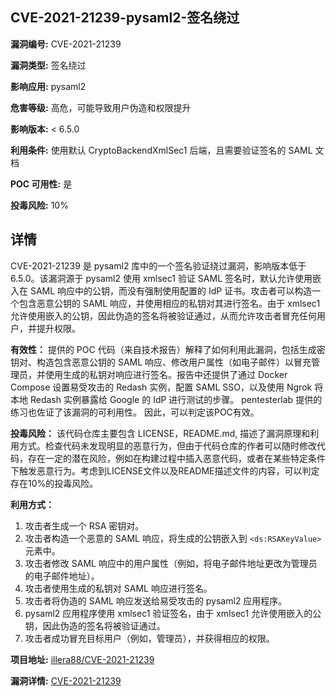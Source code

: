 ## CVE-2021-21239-pysaml2-签名绕过

**漏洞编号:** CVE-2021-21239

**漏洞类型:** 签名绕过

**影响应用:** pysaml2

**危害等级:** 高危，可能导致用户伪造和权限提升

**影响版本:** < 6.5.0

**利用条件:** 使用默认 CryptoBackendXmlSec1 后端，且需要验证签名的 SAML 文档

**POC 可用性:** 是

**投毒风险:** 10%

## 详情

CVE-2021-21239 是 pysaml2 库中的一个签名验证绕过漏洞，影响版本低于 6.5.0。该漏洞源于 pysaml2 使用 xmlsec1 验证 SAML 签名时，默认允许使用嵌入在 SAML 响应中的公钥，而没有强制使用配置的 IdP 证书。攻击者可以构造一个包含恶意公钥的 SAML 响应，并使用相应的私钥对其进行签名。由于 xmlsec1 允许使用嵌入的公钥，因此伪造的签名将被验证通过，从而允许攻击者冒充任何用户，并提升权限。

**有效性：**
提供的 POC 代码（来自技术报告）解释了如何利用此漏洞，包括生成密钥对、构造包含恶意公钥的 SAML 响应、修改用户属性（如电子邮件）以冒充管理员，并使用生成的私钥对响应进行签名。报告中还提供了通过 Docker Compose 设置易受攻击的 Redash 实例，配置 SAML SSO，以及使用 Ngrok 将本地 Redash 实例暴露给 Google 的 IdP 进行测试的步骤。 pentesterlab 提供的练习也佐证了该漏洞的可利用性。 因此，可以判定该POC有效。

**投毒风险：**
该代码仓库主要包含 LICENSE，README.md, 描述了漏洞原理和利用方式。检查代码未发现明显的恶意行为，但由于代码仓库的作者可以随时修改代码，存在一定的潜在风险，例如在构建过程中插入恶意代码，或者在某些特定条件下触发恶意行为。考虑到LICENSE文件以及README描述文件的内容，可以判定存在10%的投毒风险。

**利用方式：**
1.  攻击者生成一个 RSA 密钥对。
2.  攻击者构造一个恶意的 SAML 响应，将生成的公钥嵌入到 `<ds:RSAKeyValue>` 元素中。
3.  攻击者修改 SAML 响应中的用户属性（例如，将电子邮件地址更改为管理员的电子邮件地址）。
4.  攻击者使用生成的私钥对 SAML 响应进行签名。
5.  攻击者将伪造的 SAML 响应发送给易受攻击的 pysaml2 应用程序。
6.  pysaml2 应用程序使用 xmlsec1 验证签名，由于 xmlsec1 允许使用嵌入的公钥，因此伪造的签名将被验证通过。
7.  攻击者成功冒充目标用户（例如，管理员），并获得相应的权限。

**项目地址:** [illera88/CVE-2021-21239](https://github.com/illera88/CVE-2021-21239)

**漏洞详情:** [CVE-2021-21239](https://nvd.nist.gov/vuln/detail/CVE-2021-21239)